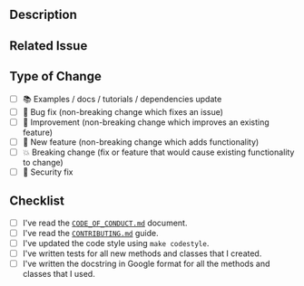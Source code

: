 ## Description

<!-- Add a more detailed description of the changes if needed. -->

## Related Issue

<!-- If your PR refers to a related issue, link it here. -->

## Type of Change

<!-- Mark with an `x` all the checkboxes that apply (like `[x]`) -->

-   [ ] 📚 Examples / docs / tutorials / dependencies update
-   [ ] 🔧 Bug fix (non-breaking change which fixes an issue)
-   [ ] 🥂 Improvement (non-breaking change which improves an existing feature)
-   [ ] 🚀 New feature (non-breaking change which adds functionality)
-   [ ] 💥 Breaking change (fix or feature that would cause existing functionality to change)
-   [ ] 🔐 Security fix

## Checklist

<!-- Mark with an `x` all the checkboxes that apply (like `[x]`) -->

-   [ ] I've read the [`CODE_OF_CONDUCT.md`](https://github.com/GalKepler/neuroflow/blob/main/CODE_OF_CONDUCT.md) document.
-   [ ] I've read the [`CONTRIBUTING.md`](https://github.com/GalKepler/neuroflow/blob/main/CONTRIBUTING.md) guide.
-   [ ] I've updated the code style using `make codestyle`.
-   [ ] I've written tests for all new methods and classes that I created.
-   [ ] I've written the docstring in Google format for all the methods and classes that I used.

